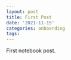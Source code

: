 ```yaml
---
layout: post
title: First Post
date: '2021-11-15'
categories: onboarding
tags:
---
```


First notebook post.